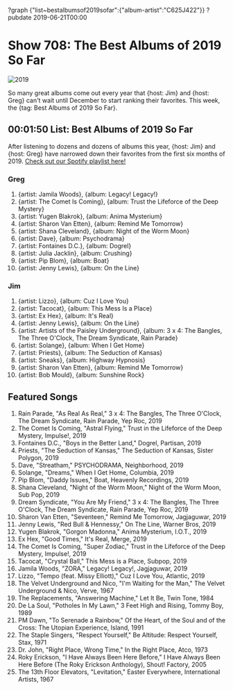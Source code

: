 ?graph {"list~bestalbumsof2019sofar":{"album-artist":"C625J422"}}
?pubdate 2019-06-21T00:00

# Show 708: The Best Albums of 2019 So Far

![2019](//static.soundopinions.org/images/2019/sound_opinions_presents_.png)

So many great albums come out every year that {host: Jim} and {host: Greg} can't wait until December to start ranking their favorites. This week, the {tag: Best Albums of 2019 So Far}.


## 00:01:50 List: Best Albums of 2019 So Far
After listening to dozens and dozens of albums this year, {host: Jim} and {host: Greg} have narrowed down their favorites from the first six months of 2019. [Check out our Spotify playlist here!](https://open.spotify.com/playlist/4Y4CaHiWRGYZiaa6XiHDkf) 

### Greg
1. {artist: Jamila Woods}, {album: Legacy! Legacy!}
2. {artist: The Comet Is Coming}, {album: Trust the Lifeforce of the Deep Mystery}
3. {artist: Yugen Blakrok}, {album: Anima Mysterium}
4. {artist: Sharon Van Etten}, {album: Remind Me Tomorrow}
5. {artist: Shana Cleveland}, {album: Night of the Worm Moon}
6. {artist: Dave}, {album: Psychodrama}
7. {artist: Fontaines D.C.}, {album: Dogrel}
8. {artist: Julia Jacklin}, {album: Crushing}
9. {artist: Pip Blom}, {album: Boat}
10. {artist: Jenny Lewis}, {album: On the Line}

### Jim
1. {artist: Lizzo}, {album: Cuz I Love You}
2. {artist: Tacocat}, {album: This Mess Is a Place}
3. {artist: Ex Hex}, {album: It's Real}
4. {artist: Jenny Lewis}, {album: On the Line}
5. {artist: Artists of the Paisley Underground}, {album: 3 x 4: The Bangles, The Three O'Clock, The Dream Syndicate, Rain Parade}
6. {artist: Solange}, {album: When I Get Home}
7. {artist: Priests}, {album: The Seduction of Kansas}
8. {artist: Sneaks}, {album: Highway Hypnosis}
9. {artist: Sharon Van Etten}, {album: Remind Me Tomorrow}
10. {artist: Bob Mould}, {album: Sunshine Rock}


## Featured Songs
1. Rain Parade, "As Real As Real," 3 x 4: The Bangles, The Three O'Clock, The Dream Syndicate, Rain Parade, Yep Roc, 2019
1. The Comet Is Coming, "Astral Flying," Trust in the Lifeforce of the Deep Mystery, Impulse!, 2019
1. Fontaines D.C., "Boys in the Better Land," Dogrel, Partisan, 2019
1. Priests, "The Seduction of Kansas," The Seduction of Kansas, Sister Polygon, 2019
1. Dave, "Streatham," PSYCHODRAMA, Neighborhood, 2019
1. Solange, "Dreams," When I Get Home, Columbia, 2019
1. Pip Blom, "Daddy Issues," Boat, Heavenly Recordings, 2019
1. Shana Cleveland, "Night of the Worm Moon," Night of the Worm Moon, Sub Pop, 2019
1. Dream Syndicate, "You Are My Friend," 3 x 4: The Bangles, The Three O'Clock, The Dream Syndicate, Rain Parade, Yep Roc, 2019
1. Sharon Van Etten, "Seventeen," Remind Me Tomorrow, Jagjaguwar, 2019
1. Jenny Lewis, "Red Bull & Hennessy," On The Line, Warner Bros, 2019
1. Yugen Blakrok, "Gorgon Madonna," Anima Mysterium, I.O.T., 2019
1. Ex Hex, "Good Times," It's Real, Merge, 2019
1. The Comet Is Coming, "Super Zodiac," Trust in the Lifeforce of the Deep Mystery, Impulse!, 2019
1. Tacocat, "Crystal Ball," This Mess is a Place, Subpop, 2019
1. Jamila Woods, "ZORA," Legacy! Legacy!, Jagjaguwar, 2019
1. Lizzo, "Tempo (feat. Missy Elliott)," Cuz I Love You, Atlantic, 2019
1. The Velvet Underground and Nico, "I'm Waiting for the Man," The Velvet Underground & Nico, Verve, 1967
1. The Replacements, "Answering Machine," Let It Be, Twin Tone, 1984
1. De La Soul, "Potholes In My Lawn," 3 Feet High and Rising, Tommy Boy, 1989
1. PM Dawn, "To Serenade a Rainbow," Of the Heart, of the Soul and of the Cross: The Utopian Experience, Island, 1991
1. The Staple Singers, "Respect Yourself," Be Altitude: Respect Yourself, Stax, 1971
1. Dr. John, "Right Place, Wrong Time," In the Right Place, Atco, 1973
1. Roky Erickson, "I Have Always Been Here Before," I Have Always Been Here Before (The Roky Erickson Anthology), Shout! Factory, 2005
1. The 13th Floor Elevators, "Levitation," Easter Everywhere, International Artists, 1967

